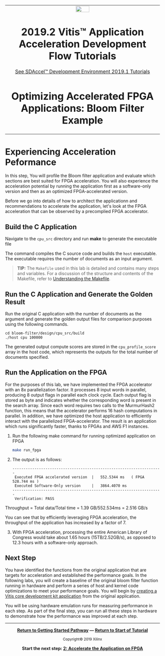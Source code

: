 ﻿<table>
 <tr>
   <td align="center"><img src="https://www.xilinx.com/content/dam/xilinx/imgs/press/media-kits/corporate/xilinx-logo.png" width="30%"/><h1>2019.2 Vitis™ Application Acceleration Development Flow Tutorials</h1>
   <a href="https://github.com/Xilinx/SDAccel-Tutorials/branches/all">See SDAccel™ Development Environment 2019.1 Tutorials</a>
   </td>
 </tr>
 <tr>
 <td align="center"><h1>Optimizing Accelerated FPGA Applications: Bloom Filter Example
 </td>
 </tr>
</table>

# Experiencing Acceleration Peformance

In this step, You will profile the Bloom filter application and evaluate which sections are best suited for FPGA acceleration. You will also experience the acceleration potential by running the application first as a software-only version and then as an optimized FPGA-accelerated version. 

Before we go into details of how to architect the applicationn and recommendations to accelerate the application, let's look at the FPGA acceleration that can be observed by a precomplied FPGA accelerator.

## Build the C Application

Navigate to the `cpu_src` directory and run **make** to generate the executable file

  The command compiles the C source code and builds the `host` executable. The executable requires the number of documents as an input argument.
>**TIP:** The `Makefile` used in this lab is detailed and contains many steps and variables. For a discussion of the structure and contents of the Makefile, refer to [Understanding the Makefile](./HowToRunTutorial.md).

## Run the C Application and Generate the Golden Result

Run the original C application with the number of documents as the argument and generate the golden output files for comparison purposes using the following commands.

   ```
   cd bloom-filter/design/cpu_src/build
   ./host cpu 100000
   ```

The generated output compute scores are stored in the `cpu_profile_score` array in the host code, which represents the outputs for the total number of documents specified.

## Run the Application on the FPGA

For the purposes of this lab, we have implemented the FPGA accelerator with an 8x parallelization factor. It processes 8 input words in parallel, producing 8 output flags in parallel each clock cycle. Each output flag is stored as byte and indicates whether the corresponding word is present in the search array. Since each word requires two calls to the MurmurHash2 function, this means that the accelerator performs 16 hash computations in parallel. In addition, we have optimized the host application to efficiently interact with the parallelized FPGA-accelerator. The result is an application which runs significantly faster, thanks to FPGAs and AWS F1 instances.

1. Run the following make command for running optimized application on FPGA

   ```bash
   make run_fpga
   ```

2. The output is as follows:

   ```
   --------------------------------------------------------------------
    Executed FPGA accelerated version  |   552.5344 ms   ( FPGA 528.744 ms )
    Executed Software-Only version     |   3864.4070 ms
   --------------------------------------------------------------------
    Verification: PASS
   ```

Throughput = Total data/Total time = 1.39 GB/552.534ms = 2.516 GB/s

You can see that by efficiently leveraging FPGA acceleration, the throughput of the application has increased by a factor of 7.  

3. With FPGA acceleration, processing the entire American Library of Congress would take about 1.65 hours (15TB/2.52GB/s), as opposed to 12.3 hours with a software-only approach.


## Next Step

You have identified the functions from the original application that are targets for acceleration and established the performance goals. In the following labs, you will create a baseline of the original bloom filter function running in hardware and perform a series of host and kernel code optimizations to meet your performance goals. You will begin by [creating a Vitis core development kit application](./baseline_fpga.md) from the original application.

You will be using hardware emulation runs for measuring performance in each step. As part of the final step, you can run all these steps in hardware to demonstrate how the performance was improved at each step.
</br>
<hr/>
<p align="center"><b><a href="/docs/vitis-getting-started/">Return to Getting Started Pathway</a> — <a href="./README.md">Return to Start of Tutorial</a></b></p>

<p align="center"><sup>Copyright&copy; 2019 Xilinx</sup></p>

<p align="center"><b>
Start the next step: <a href="./3_architect-the-application.md">2: Accelerate the Application on FPGA</a>
</b></p>

